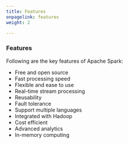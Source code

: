 ```yaml
---
title: Features
onpagelink: features
weight: 2

---
```


### **Features**

Following are the key features of Apache Spark:

- Free and open source
- Fast processing speed
- Flexible and ease to use
- Real-time stream processing
- Reusability
- Fault tolerance
- Support multiple languages
- Integrated with Hadoop
- Cost efficient
- Advanced analytics
- In-memory computing
 

